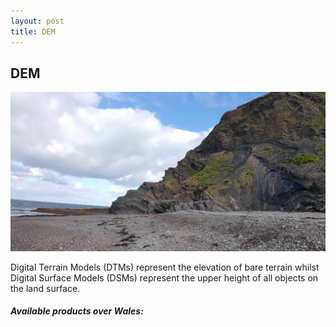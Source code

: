 ```yaml
---
layout: post
title: DEM
---
```


## DEM

![Digital Terrain Models](/assets/img/wales/big/dem.jpg)

Digital Terrain Models (DTMs) represent the elevation of bare terrain whilst Digital Surface Models (DSMs) represent the upper height of all objects on the land surface.

##### Available products over Wales: